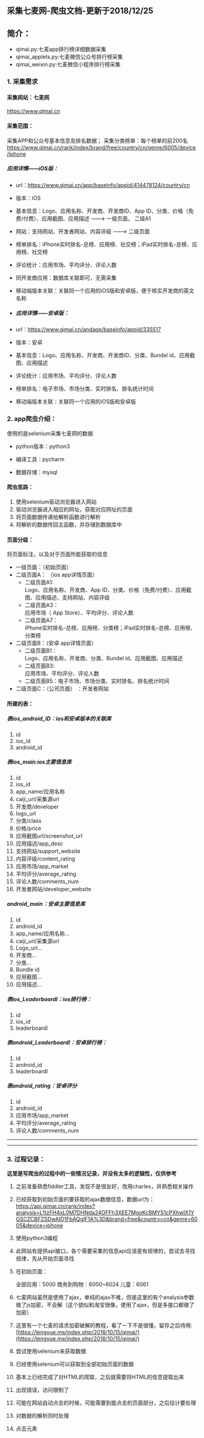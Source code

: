 ## 采集七麦网-爬虫文档-更新于2018/12/25

## 简介：

- qimai.py:七麦app排行榜详细数据采集
- qimai_applets.py:七麦微信公众号排行榜采集
- qimai_weixin.py:七麦微信小程序排行榜采集

### 1. 采集需求

#### 采集网站：七麦网
https://www.qimai.cn

#### 采集范围：
采集APP和公众号基本信息及排名数据；
采集分类榜单：每个榜单的前200名
https://www.qimai.cn/rank/index/brand/free/country/cn/genre/6005/device/iphone

##### 应用详情——iOS版：

- url：https://www.qimai.cn/app/baseinfo/appid/414478124/country/cn
- 版本：iOS
- 基本信息：Logo、应用名称、开发商、开发商ID、App ID、分类、价格（免费/付费）、应用截图、应用描述 ---> 一级页面，   二级A1
- 网站：支持网站、开发者网站、内容评级 ---> 二级页面
- 榜单排名：iPhone实时排名-总榜、应用榜、社交榜；iPad实时排名-总榜、应用榜、社交榜
- 评论统计：应用市场、平均评分、评论人数
- 同开发商应用：数据库关联即可，无需采集
- 移动端版本关联：关联同一个应用的iOS版和安卓版，便于核实开发商的英文名称


- ##### 应用详情——安卓版：
- url：https://www.qimai.cn/andapp/baseinfo/appid/335517
- 版本：安卓
- 基本信息：Logo、应用名称、开发商、开发商ID、分类、Bundel id、应用截图、应用描述
- 评论统计：应用市场、平均评分、评论人数
- 榜单排名：电子市场、市场分类、实时排名、排名统计时间
- 移动端版本关联：关联同一个应用的iOS版和安卓版

### 2. app爬虫介绍：
使用的是selenium采集七麦网的数据


- python版本：python3

- 编译工具：pycharm

- 数据存储：mysql

#### 爬虫思路：
1. 使用selenium驱动浏览器进入网站
2. 驱动浏览器进入相应的网址，获取对应网址的页面
3. 将页面数据传递给解析函数进行解析
4. 将解析的数据传回主函数，并存储到数据库中

#### 页面分级：
将页面标注，以及对于页面所能获取的信息
- 一级页面：（初始页面）
- 二级页面A： （ios app详情页面）
    - 二级页面A1:    
     Logo、应用名称、开发商、App ID、分类、价格（免费/付费）、应用截图、应用描述、支持网站、内容评级
    - 二级页面A3：    
    应用市场（ App Store）、平均评分、评论人数
    - 二级页面A7：       
    iPhone实时排名-总榜、应用榜、分类榜；iPad实时排名-总榜、应用榜、分类榜
- 二级页面B：（安卓 app详情页面）    
    - 二级页面B1：    
    Logo、应用名称、开发商、分类、Bundel id、应用截图、应用描述
    - 二级页面B3:     
    应用市场、平均评分、评论人数
    - 二级页面B5：电子市场、市场分类、实时排名、排名统计时间
- 二级页面C：（公司页面） ：开发者网站


#### 所建的表：

##### 表ios_android_ID：ios和安卓版本的关联库
1. id
2. ios_id
3. android_id

##### 表ios_main:ios主要信息库
1. id
2. ios_id
3. app_name/应用名称
4. caiji_url/采集源url
5. 开发商/developer
6. logo_url
6. 分类/class
7. 价格/price
8. 应用截图url/screenshot_url
9. 应用描述/app_desc
10. 支持网站/support_website
11. 内容评级/content_rating
12. 应用市场/app_market
13. 平均评分/average_rating
14. 评论人数/comments_num
15. 开发者网站/developer_website


##### android_main：安卓主要信息库

1. id
2. android_id
3. app_name/应用名称...
4. caiji_url/采集源url
5. Logo_url...
7. 开发商...
8. 分类...
9. Bundle id
10. 应用截图...
11. 应用描述...


##### 表ios_Leaderboardl：ios排行榜：
1. id
2. ios_id
3. leaderboardl


##### 表android_Leaderboardl：安卓排行榜：
1. id
2. android_id
3. leaderboardl

##### 表android_rating：安卓评分
1. id
2. android_id
3. 应用市场/app_market
4. 平均评分/average_rating
5. 评论人数/comments_num




---

---





### 3. 过程记录：

**这里是写爬虫的过程中的一些情况记录，并没有太多的逻辑性，仅供参考**

1. 之前准备熟悉fiddler工具，发现不是很友好，改用charles，并熟悉相关操作
2. 已经获取到初始页面的要获取的ajax数据信息，数据url为：https://api.qimai.cn/rank/index?analysis=L1tzFH4xL0M7DHNda24OFFh3XEE7MgoKcBMYS1cPXhwIX1YGSCZCBFZSDwAID1FbAQglF1A%3D&brand=free&country=cn&genre=6005&device=iphone
3. 使用python3编程
4. 此网站有提供api接口，各个需要采集的信息api应该是有规律的，尝试去寻找规律，先从开始页面寻找
5. 在初始页面：

	全部应用：5000
	商务到购物：6000~6024
	儿童：6061

6. 七麦网站虽然是使用了ajax，单纯的ajax不难，但是这里的有个analysis参数做了js加密，不会解（这个貌似和淘宝很像，使用了ajax，但是多接口都做了加密）
7. 这里有一个七麦的请求加密破解的教程，看了一下不是很懂，留存之后待用: [https://lengyue.me/index.php/2018/10/15/qimai/](https://lengyue.me/index.php/2018/10/15/qimai/)
8. 尝试使用selenium来获取数据
9. 已经使用selenium可以获取到全部初始页面的数据
10. 基本上已经完成了对HTML的爬取，之后就需要将HTML的信息提取出来
11. 出现错误，访问限制了
12. 可能在网站自动点击的时候，可能需要到能点击的页面部分，之后估计要处理
13. 对数据的解析同时处理
14. 点击元素




